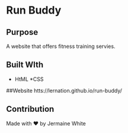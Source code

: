 # Run Buddy

## Purpose
A website that offers fitness training servies. 

## Built WIth 
* HtML
*CSS

##Website
htts://lernation.github.io/run-buddy/

## Contribution
Made with ❤️  by Jermaine White 
